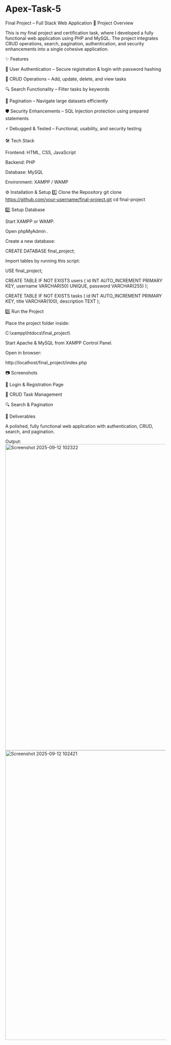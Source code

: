 # Apex-Task-5
Final Project – Full Stack Web Application
📌 Project Overview

This is my final project and certification task, where I developed a fully functional web application using PHP and MySQL.
The project integrates CRUD operations, search, pagination, authentication, and security enhancements into a single cohesive application.

✨ Features

🔐 User Authentication – Secure registration & login with password hashing

📝 CRUD Operations – Add, update, delete, and view tasks

🔍 Search Functionality – Filter tasks by keywords

📑 Pagination – Navigate large datasets efficiently

🛡 Security Enhancements – SQL Injection protection using prepared statements

⚡ Debugged & Tested – Functional, usability, and security testing

🛠 Tech Stack

Frontend: HTML, CSS, JavaScript

Backend: PHP

Database: MySQL

Environment: XAMPP / WAMP

⚙ Installation & Setup
1️⃣ Clone the Repository
git clone https://github.com/your-username/final-project.git
cd final-project

2️⃣ Setup Database

Start XAMPP or WAMP.

Open phpMyAdmin
.

Create a new database:

CREATE DATABASE final_project;


Import tables by running this script:

USE final_project;

CREATE TABLE IF NOT EXISTS users (
    id INT AUTO_INCREMENT PRIMARY KEY,
    username VARCHAR(50) UNIQUE,
    password VARCHAR(255)
);

CREATE TABLE IF NOT EXISTS tasks (
    id INT AUTO_INCREMENT PRIMARY KEY,
    title VARCHAR(100),
    description TEXT
);

3️⃣ Run the Project

Place the project folder inside:

C:\xampp\htdocs\final_project\


Start Apache & MySQL from XAMPP Control Panel.

Open in browser:

http://localhost/final_project/index.php

📷 Screenshots

🔐 Login & Registration Page

📝 CRUD Task Management

🔍 Search & Pagination

🚀 Deliverables

A polished, fully functional web application with authentication, CRUD, search, and pagination.

Output:<img width="1917" height="963" alt="Screenshot 2025-09-12 102322" src="https://github.com/user-attachments/assets/c12f17d9-2d94-4156-b198-c7c2f0f7939e" />
<img width="1917" height="911" alt="Screenshot 2025-09-12 102421" src="https://github.com/user-attachments/assets/d33fcbd7-18f5-43a3-ac3b-3cab108d0b22" />

